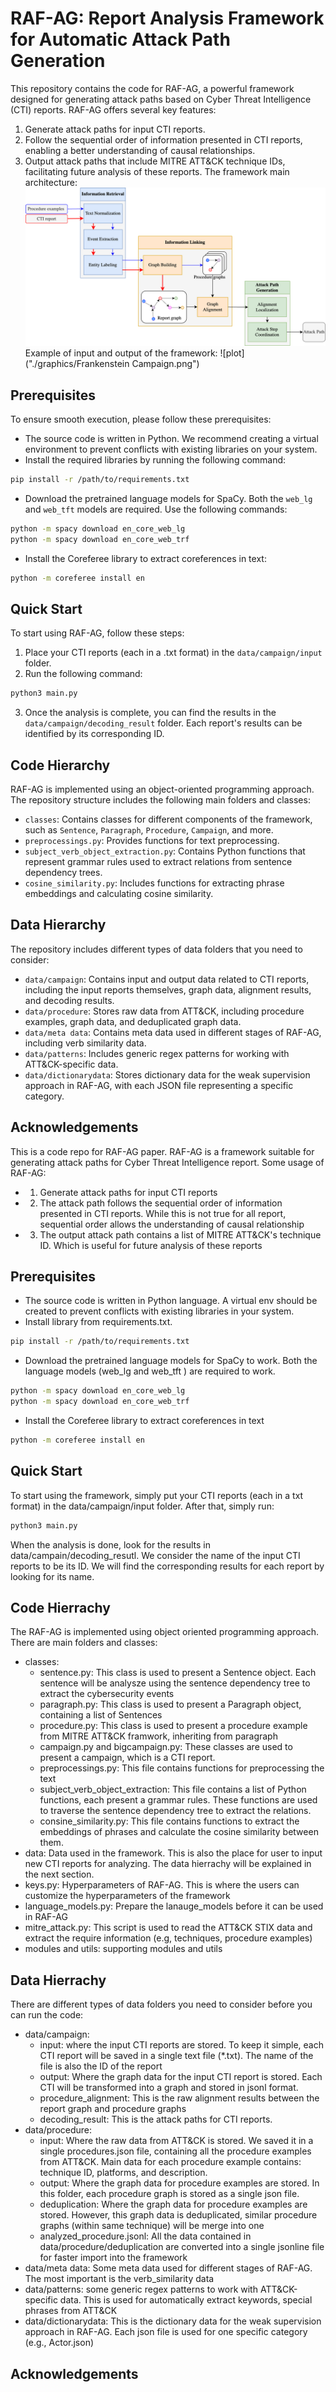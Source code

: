 # RAF-AG: Report Analysis Framework for Automatic Attack Path Generation

This repository contains the code for RAF-AG, a powerful framework designed for generating attack paths based on Cyber Threat Intelligence (CTI) reports. RAF-AG offers several key features:

1. Generate attack paths for input CTI reports.
2. Follow the sequential order of information presented in CTI reports, enabling a better understanding of causal relationships.
3. Output attack paths that include MITRE ATT&CK technique IDs, facilitating future analysis of these reports.
The framework main architecture:
![plot](./graphics/general_architecture.png)
Example of input and output of the framework:
![plot]("./graphics/Frankenstein Campaign.png")
## Prerequisites

To ensure smooth execution, please follow these prerequisites:

- The source code is written in Python. We recommend creating a virtual environment to prevent conflicts with existing libraries on your system.
- Install the required libraries by running the following command:

```bash
pip install -r /path/to/requirements.txt
```

- Download the pretrained language models for SpaCy. Both the `web_lg` and `web_tft` models are required. Use the following commands:

```bash
python -m spacy download en_core_web_lg
python -m spacy download en_core_web_trf
```

- Install the Coreferee library to extract coreferences in text:

```bash
python -m coreferee install en
```

## Quick Start

To start using RAF-AG, follow these steps:

1. Place your CTI reports (each in a .txt format) in the `data/campaign/input` folder.
2. Run the following command:

```bash
python3 main.py
```

3. Once the analysis is complete, you can find the results in the `data/campaign/decoding_result` folder. Each report's results can be identified by its corresponding ID.

## Code Hierarchy

RAF-AG is implemented using an object-oriented programming approach. The repository structure includes the following main folders and classes:

- `classes`: Contains classes for different components of the framework, such as `Sentence`, `Paragraph`, `Procedure`, `Campaign`, and more.
- `preprocessings.py`: Provides functions for text preprocessing.
- `subject_verb_object_extraction.py`: Contains Python functions that represent grammar rules used to extract relations from sentence dependency trees.
- `cosine_similarity.py`: Includes functions for extracting phrase embeddings and calculating cosine similarity.

## Data Hierarchy

The repository includes different types of data folders that you need to consider:

- `data/campaign`: Contains input and output data related to CTI reports, including the input reports themselves, graph data, alignment results, and decoding results.
- `data/procedure`: Stores raw data from ATT&CK, including procedure examples, graph data, and deduplicated graph data.
- `data/meta data`: Contains meta data used in different stages of RAF-AG, including verb similarity data.
- `data/patterns`: Includes generic regex patterns for working with ATT&CK-specific data.
- `data/dictionarydata`: Stores dictionary data for the weak supervision approach in RAF-AG, with each JSON file representing a specific category.

## Acknowledgements

This is a code repo for RAF-AG paper. RAF-AG is a framework suitable for generating attack paths for Cyber Threat Intelligence report.
Some usage of RAF-AG:
- 1. Generate attack paths for input CTI reports
- 2. The attack path follows the sequential order of information presented in CTI reports. While this is not true for all report, sequential order allows the understanding of causal relationship
- 3. The output attack path contains a list of MITRE ATT&CK's technique ID. Which is useful for future analysis of these reports


## Prerequisites
- The source code is written in Python language. A virtual env should be created to prevent conflicts with existing libraries in your system.
- Install library from requirements.txt. 
```bash
pip install -r /path/to/requirements.txt
```
- Download the pretrained language models for SpaCy to work. Both the language models (web_lg and web_tft ) are required to work.
```bash
python -m spacy download en_core_web_lg
python -m spacy download en_core_web_trf
```
- Install the Coreferee library to extract coreferences in text
```bash
python -m coreferee install en
```
## Quick Start
To start using the framework, simply put your CTI reports (each in a txt format) in the data/campaign/input folder. After that, simply run:
```bash
python3 main.py
```
When the analysis is done, look for the results in data/campain/decoding_resutl. We consider the name of the input CTI reports to be its ID. We will find the corresponding results for each report by looking for its name.

## Code Hierrachy
The RAF-AG is implemented using object oriented programming approach. There are main folders and classes:
- classes: 
    - sentence.py: This class is used to present a Sentence object. Each sentence will be analysze using the sentence dependency tree to extract the cybersecurity events
    - paragraph.py: This class is used to present a Paragraph object, containing a list of Sentences
    - procedure.py: This class is used to present a procedure example from MITRE ATT&CK framwork, inheriting from paragraph
    - campaign.py and bigcampaign.py: These classes are used to present a campaign, which is a CTI report.
    - preprocessings.py: This file contains functions for preprocessing the text
    - subject_verb_object_extraction: This file contains a list of Python functions, each present a grammar rules. These functions are used to traverse the sentence dependency tree to extract the relations.
    - consine_similarity.py: This file contains functions to extract the embeddings of phrases and calculate the cosine similarity between them.
- data: Data used in the framework. This is also the place for user to input new CTI reports for analyzing. The data hierrachy will be explained in the next section.
- keys.py: Hyperparameters of RAF-AG. This is where the users can customize the hyperparameters of the framework
- language_models.py: Prepare the lanauge_models before it can be used in RAF-AG
- mitre_attack.py: This script is used to read the ATT&CK STIX data and extract the require information (e.g, techniques, procedure examples)
- modules and utils: supporting modules and utils

## Data Hierrachy
There are different types of data folders you need to consider before you can run the code:
- data/campaign: 
    - input: where the input CTI reports are stored. To keep it simple, each CTI report will be saved in a single text file (*.txt). The name of the file is also the ID of the report
    - output: Where the graph data for the input CTI report is stored. Each CTI will be transformed into a graph and stored in jsonl format. 
    - procedure_alignment: This is the raw alignment results between the report graph and procedure graphs
    - decoding_result: This is the attack paths for CTI reports.
- data/procedure:
    - input: Where the raw data from ATT&CK is stored. We saved it in a single procedures.json file, containing all the procedure examples from ATT&CK. Main data for each procedure example contains: technique ID, platforms, and description.
    - output: Where the graph data for procedure examples are stored. In this folder, each procedure graph is stored as a single json file.
    - deduplication: Where the graph data for procedure examples are stored. However, this graph data is deduplicated, similar procedure graphs (within same technique) will be merge into one
    - analyzed_procedure.jsonl: All the data contained in data/procedure/deduplication are converted into a single jsonline file for faster import into the framework
- data/meta data: Some meta data used for different stages of RAF-AG. The most important is the verb_similarity data
- data/patterns: some generic regex patterns to work with ATT&CK-specific data. This is used for automatically extract keywords, special phrases from ATT&CK
- data/dictionarydata: This is the dictionary data for the weak supervision approach in RAF-AG. Each json file is used for one specific category (e.g., Actor.json)

## Acknowledgements
